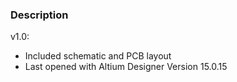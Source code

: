### Description

v1.0:
- Included schematic and PCB layout
- Last opened with Altium Designer Version 15.0.15